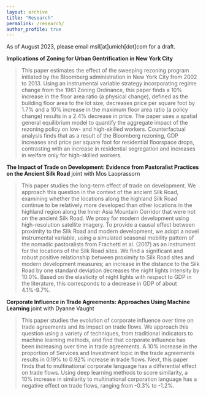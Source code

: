 ```yaml
---
layout: archive
title: "Research"
permalink: /research/
author_profile: true
---
```


As of August 2023, please email msll[at]umich[dot]com for a draft. 

**Implications of Zoning for Urban Gentrification in New York City**

> This paper estimates the effect of the sweeping rezoning program initiated by the Bloomberg administration in New York City from 2002 to 2013. Using an instrumental variable strategy incorporating regime change from the 1961 Zoning Ordinance, this paper finds a 10% increase in the floor area ratio (a physical change), defined as the building floor area to the lot size, decreases price per square foot by 1.7% and a 10% increase in the maximum floor area ratio (a policy change) results in a 2.4% decrease in price. The paper uses a spatial general equilibrium model to quantify the aggregate impact of the rezoning policy on low- and high-skilled workers. Counterfactual analysis finds that as a result of the Bloomberg rezoning, GDP increases and price per square foot for residential floorspace drops, contrasting with an increase in residential segregation and increases in welfare only for high-skilled workers.

**The Impact of Trade on Development: Evidence from Pastoralist Practices on the Ancient Silk Road** joint with Mos Laoprassorn 

> This paper studies the long-term effect of trade on development. We approach this question in the context of the ancient Silk Road, examining whether the locations along the highland Silk Road continue to be relatively more developed than other locations in the highland region along the Inner Asia Mountain Corridor that were not on the ancient Silk Road. We proxy for modern development using high-resolution satellite imagery. To provide a causal effect between proximity to the Silk Road and modern development, we adopt a novel instrumental variable, using a simulated seasonal mobility pattern of the nomadic pastoralists from Frachetti et al. (2017) as an instrument for the locations of the Silk Road sites. We find a significant and robust positive relationship between proximity to Silk Road sites and modern development measures; an increase in the distance to the Silk Road by one standard deviation decreases the night lights intensity by 10.0%. Based on the elasticity of night lights with respect to GDP in the literature, this corresponds to a decrease in GDP of about 4.1%-9.7%.

**Corporate Influence in Trade Agreements: Approaches Using Machine Learning** joint with Dyanne Vaught

> This paper studies the evolution of corporate influence over time on trade agreements and its impact on trade flows. We approach this question using a variety of techniques, from traditional indicators to machine learning methods, and find that corporate influence has been increasing over time in trade agreements. A 10% increase in the proportion of Services and Investment topic in the trade agreements results in 0.19% to 0.92% increase in trade flows. Next, this paper finds that to multinational corporate language has a differential effect on trade flows. Using deep learning methods to score similarity, a 10% increase in similarity to multinational corporation language has a negative effect on trade flows, ranging from -0.3% to -1.2%.
